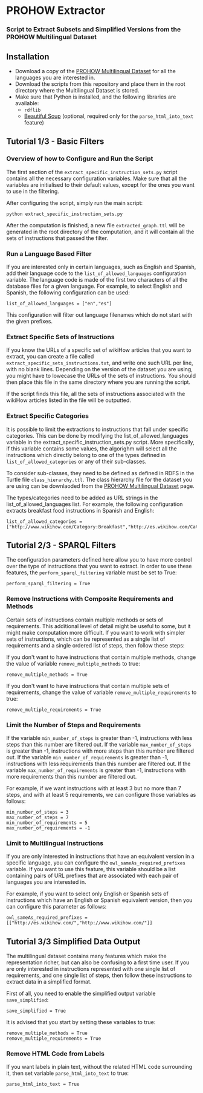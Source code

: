 # PROHOW Extractor
### Script to Extract Subsets and Simplified Versions from the PROHOW Multilingual Dataset


## Installation

- Download a copy of the [PROHOW Multilingual Dataset](https://www.kaggle.com/paolop/human-instructions-multilingual-wikihow) for all the languages you are interested in.
- Download the scripts from this repository and place them in the root directory where the Multilingual Dataset is stored.
- Make sure that Python is installed, and the following libraries are available:
  - `rdflib`
  - [Beautiful Soup](https://www.crummy.com/software/BeautifulSoup/) (optional, required only for the `parse_html_into_text` feature)

## Tutorial 1/3 - Basic Filters

### Overview of how to Configure and Run the Script

The first section of the `extract_specific_instruction_sets.py` script contains all the necessary configuration variables. Make sure that all the variables are initialised to their default values, except for the ones you want to use in the filtering.

After configuring the script, simply run the main script:
```
python extract_specific_instruction_sets.py
```

After the computation is finished, a new file `extracted_graph.ttl` will be generated in the root directory of the computation, and it will contain all the sets of instructions that passed the filter.

### Run a Language Based Filter

If you are interested only in certain languages, such as English and Spanish, add their language code to the `list_of_allowed_languages` configuration variable. The language code is made of the first two characters of all the database files for a given language. For example, to select English and Spanish, the following configuration can be used:

```
list_of_allowed_languages = ["en","es"]
```

This configuration will filter out language filenames which do not start with the given prefixes.

### Extract Specific Sets of Instructions

If you know the URLs of a specific set of wikiHow articles that you want to extract, you can create a file called `extract_specific_sets_instructions.txt`, and write one such URL per line, with no blank lines. Depending on the version of the dataset you are using, you might have to lowecase the URLs of the sets of instructions. You should then place this file in the same directory where you are running the script.

If the script finds this file, all the sets of instructions associated with the wikiHow articles listed in the file will be outputted.

### Extract Specific Categories

It is possible to limit the extractions to instructions that fall under specific categories. This can be done by modifying the list_of_allowed_languages variable in the extract_specific_instruction_sets.py script. More specifically, if this variable contains some values, the algorighm will select all the instructions which directly belong to one of the types defined in `list_of_allowed_categories` or any of their sub-classes. 

To consider sub-classes, they need to be defined as defined in RDFS in the Turtle file `class_hierarchy.ttl`. The class hierarchy file for the dataset you are using can be downlaoded from the [PROHOW Multilingual Dataset](https://www.kaggle.com/paolop/human-instructions-multilingual-wikihow) page.

The types/categories need to be added as URL strings in the list_of_allowed_languages list. For example, the following configuration extracts breakfast food instructions in Spanish and English: 

```
list_of_allowed_categories = ["http://www.wikihow.com/Category:Breakfast","http://es.wikihow.com/Categor%C3%ADa:Desayunos"]
```

## Tutorial 2/3 - SPARQL Filters

The configuration parameters defined here allow you to have more control over the type of instructions that you want to extract. In order to use these features, the `perform_sparql_filtering` variable must be set to True:
```
perform_sparql_filtering = True
```

### Remove Instructions with Composite Requirements and Methods

Certain sets of instructions contain multiple methods or sets of requirements. This additional level of detail might be useful to some, but it might make computation more difficult. If you want to work with simpler sets of instructions, which can be represented as a single list of requirements and a single ordered list of steps, then follow these steps:

If you don't want to have instructions that contain multiple methods, change the value of variable `remove_multiple_methods` to true:

```
remove_multiple_methods = True
```

If you don't want to have instructions that contain multiple sets of requirements, change the value of variable `remove_multiple_requirements` to true:

```
remove_multiple_requirements = True
```

### Limit the Number of Steps and Requirements

If the variable `min_number_of_steps` is greater than -1, instructions with less steps than this number are filtered out.
If the variable `max_number_of_steps` is greater than -1, instructions with more steps than this number are filtered out.
If the variable `min_number_of_requirements` is greater than -1, instructions with less requirements than this number are filtered out.
If the variable `max_number_of_requirements` is greater than -1, instructions with more requirements than this number are filtered out.

For example, if we want instructions with at least 3 but no more than 7 steps, and with at least 5 requirements, we can configure those variables as follows:
```
min_number_of_steps = 3
max_number_of_steps = 7
min_number_of_requirements = 5
max_number_of_requirements = -1
```

### Limit to Multilingual Instructions

If you are only interested in instructions that have an equivalent version in a specific language, you can configure the `owl_sameAs_required_prefixes` variable. If you want to use this feature, this variable should be a list containing pairs of URL prefixes that are associated with each pair of languages you are interested in.

For example, if you want to select only English or Spanish sets of instructions which have an English or Spanish equivalent version, then you can configure this parameter as follows:

```
owl_sameAs_required_prefixes = [["http://es.wikihow.com/","http://www.wikihow.com/"]]
```

## Tutorial 3/3 Simplified Data Output

The multilingual dataset contains many features which make the representation richer, but can also be confusing to a first time user. If you are only interested in instructions represented with one single list of requirements, and one single list of steps, then follow these instructions to extract data in a simplified format.

First of all, you need to enable the simplified output variable `save_simplified`:

```
save_simplified = True
```

It is advised that you start by setting these variables to true:

```
remove_multiple_methods = True
remove_multiple_requirements = True
```

### Remove HTML Code from Labels

If you want labels in plain text, without the related HTML code surrounding it, then set variable `parse_html_into_text` to true:

```
parse_html_into_text = True
```

